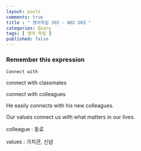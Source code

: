 ```yaml
---
layout: posts
comments: true
title : " 영어독립 365 - W02 D03 "
categories: Diary
tags: [ 영어 독립 ]
published: false
---
```


### Remember this expression

```text
Connect with
```

connect with classmates

connect with colleagues

He easily connects with his new colleagues.

Our values connect us with what matters in our lives.

colleague
 : 동료

values
 : 가치관, 신념
